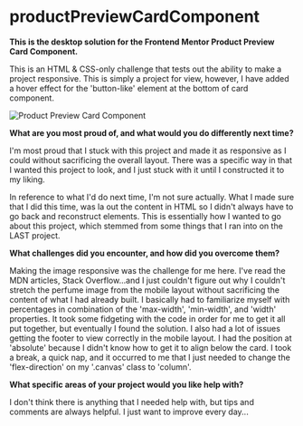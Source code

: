 # productPreviewCardComponent
**This is the desktop solution for the Frontend Mentor Product Preview Card Component.**

This is an HTML & CSS-only challenge that tests out the ability to make a project responsive.  This is simply a project for view, however, I have added a hover effect for the 'button-like' element at the bottom of card component.

![Product Preview Card Component](https://github.com/cdanderson76/productPreviewCardComponent/assets/138369806/3f1d5a20-6540-4ac3-813b-024ed1fabeba)

**What are you most proud of, and what would you do differently next time?**

I'm most proud that I stuck with this project and made it as responsive as I could without sacrificing the overall layout.  There was a specific way in that I wanted this project to look, and I just stuck with it until I constructed it to my liking.

In reference to what I'd do next time, I'm not sure actually.  What I made sure that I did this time, was la out the content in HTML so I didn't always have to go back and reconstruct elements.  This is essentially how I wanted to go about this project, which stemmed from some things that I ran into on the LAST project.


**What challenges did you encounter, and how did you overcome them?**

Making the image responsive was the challenge for me here.  I've read the MDN articles, Stack Overflow...and I just couldn't figure out why I couldn't stretch the perfume image from the mobile layout without sacrificing the content of what I had already built.  I basically had to familiarize myself with percentages in combination of the 'max-width', 'min-width', and 'width' properties.  It took some fidgeting with the code in order for me to get it all put together, but eventually I found the solution.  I also had a lot of issues getting the footer to view correctly in the mobile layout.  I had the position at 'absolute' because I didn't know how to get it to align below the card.  I took a break, a quick nap, and it occurred to me that I just needed to change the 'flex-direction' on my '.canvas' class to 'column'.


**What specific areas of your project would you like help with?**

I don't think there is anything that I needed help with, but tips and comments are always helpful. I just want to improve every day...
